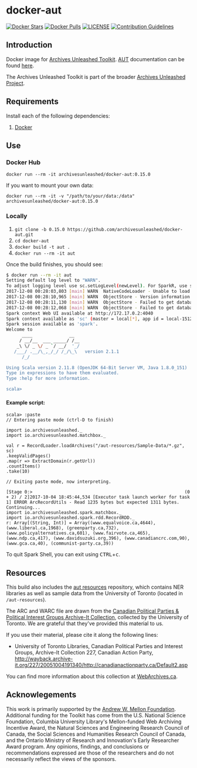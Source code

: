 # docker-aut
[![Docker Stars](https://img.shields.io/docker/stars/archivesunleashed/docker-aut.svg)](https://hub.docker.com/r/archivesunleashed/docker-aut/)
[![Docker Pulls](https://img.shields.io/docker/pulls/archivesunleashed/docker-aut.svg)](https://hub.docker.com/r/archivesunleashed/docker-aut/)
[![LICENSE](https://img.shields.io/badge/license-Apache-blue.svg?style=flat-square)](./LICENSE)
[![Contribution Guidelines](http://img.shields.io/badge/CONTRIBUTING-Guidelines-blue.svg)](./CONTRIBUTING.md)

## Introduction

Docker image for [Archives Unleashed Toolkit](https://github.com/archivesunleashed/aut). [AUT](https://github.com/archivesunleashed/aut) documentation can be found [here](http://archivesunleashed.org/aut/).

The Archives Unleashed Toolkit is part of the broader [Archives Unleashed Project](http://archivesunleashed.org/).

## Requirements

Install each of the following dependencies:

1. [Docker](https://www.docker.com/get-docker)

## Use

### Docker Hub

`docker run --rm -it archivesunleashed/docker-aut:0.15.0`

If you want to mount your own data:

`docker run --rm -it -v "/path/to/your/data:/data" archivesunleashed/docker-aut:0.15.0`

### Locally

1. `git clone -b 0.15.0 https://github.com/archivesunleashed/docker-aut.git`
2. `cd docker-aut`
3. `docker build -t aut .`
4. `docker run --rm -it aut`


Once the build finishes, you should see:

```bash
$ docker run --rm -it aut
Setting default log level to "WARN".
To adjust logging level use sc.setLogLevel(newLevel). For SparkR, use setLogLevel(newLevel).
2017-12-08 00:28:03,803 [main] WARN  NativeCodeLoader - Unable to load native-hadoop library for your platform... using builtin-java classes where applicable
2017-12-08 00:28:10,965 [main] WARN  ObjectStore - Version information not found in metastore. hive.metastore.schema.verification is not enabled so recording the schema version 1.2.0
2017-12-08 00:28:11,130 [main] WARN  ObjectStore - Failed to get database default, returning NoSuchObjectException
2017-12-08 00:28:12,068 [main] WARN  ObjectStore - Failed to get database global_temp, returning NoSuchObjectException
Spark context Web UI available at http://172.17.0.2:4040
Spark context available as 'sc' (master = local[*], app id = local-1512692884451).
Spark session available as 'spark'.
Welcome to
      ____              __
     / __/__  ___ _____/ /__
    _\ \/ _ \/ _ `/ __/  '_/
   /___/ .__/\_,_/_/ /_/\_\   version 2.1.1
      /_/

Using Scala version 2.11.8 (OpenJDK 64-Bit Server VM, Java 1.8.0_151)
Type in expressions to have them evaluated.
Type :help for more information.

scala>

```

#### Example script:

```
scala> :paste
// Entering paste mode (ctrl-D to finish)

import io.archivesunleashed._
import io.archivesunleashed.matchbox._

val r = RecordLoader.loadArchives("/aut-resources/Sample-Data/*.gz", sc)
.keepValidPages()
.map(r => ExtractDomain(r.getUrl))
.countItems()
.take(10)

// Exiting paste mode, now interpreting.

[Stage 0:>                                                          (0 + 2) / 2]2017-10-04 18:45:44,534 [Executor task launch worker for task 1] ERROR ArcRecordUtils - Read 1235 bytes but expected 1311 bytes. Continuing...
import io.archivesunleashed.spark.matchbox._
import io.archivesunleashed.spark.rdd.RecordRDD._
r: Array[(String, Int)] = Array((www.equalvoice.ca,4644), (www.liberal.ca,1968), (greenparty.ca,732), (www.policyalternatives.ca,601), (www.fairvote.ca,465), (www.ndp.ca,417), (www.davidsuzuki.org,396), (www.canadiancrc.com,90), (www.gca.ca,40), (communist-party.ca,39))
```

To quit Spark Shell, you can exit using <kbd>CTRL</kbd>+<kbd>c</kbd>.

## Resources

This build also includes the [aut resources](https://github.com/archivesunleashed/aut-resources) repository, which contains NER libraries as well as sample data from the University of Toronto (located in `/aut-resources`).

The ARC and WARC file are drawn from the [Canadian Political Parties & Political Interest Groups Archive-It Collection](https://archive-it.org/collections/227), collected by the University of Toronto. We are grateful that they've provided this material to us.

If you use their material, please cite it along the following lines:

- University of Toronto Libraries, Canadian Political Parties and Interest Groups, Archive-It Collection 227, Canadian Action Party, http://wayback.archive-it.org/227/20051004191340/http://canadianactionparty.ca/Default2.asp

You can find more information about this collection at [WebArchives.ca](http://webarchives.ca/about).

## Acknowlegements

This work is primarily supported by the [Andrew W. Mellon Foundation](https://uwaterloo.ca/arts/news/multidisciplinary-project-will-help-historians-unlock). Additional funding for the Toolkit has come from the U.S. National Science Foundation, Columbia University Library's Mellon-funded Web Archiving Incentive Award, the Natural Sciences and Engineering Research Council of Canada, the Social Sciences and Humanities Research Council of Canada, and the Ontario Ministry of Research and Innovation's Early Researcher Award program. Any opinions, findings, and conclusions or recommendations expressed are those of the researchers and do not necessarily reflect the views of the sponsors.

